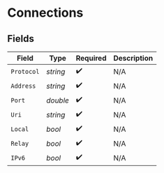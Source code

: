 # Connections


## Fields

| Field              | Type               | Required           | Description        |
| ------------------ | ------------------ | ------------------ | ------------------ |
| `Protocol`         | *string*           | :heavy_check_mark: | N/A                |
| `Address`          | *string*           | :heavy_check_mark: | N/A                |
| `Port`             | *double*           | :heavy_check_mark: | N/A                |
| `Uri`              | *string*           | :heavy_check_mark: | N/A                |
| `Local`            | *bool*             | :heavy_check_mark: | N/A                |
| `Relay`            | *bool*             | :heavy_check_mark: | N/A                |
| `IPv6`             | *bool*             | :heavy_check_mark: | N/A                |